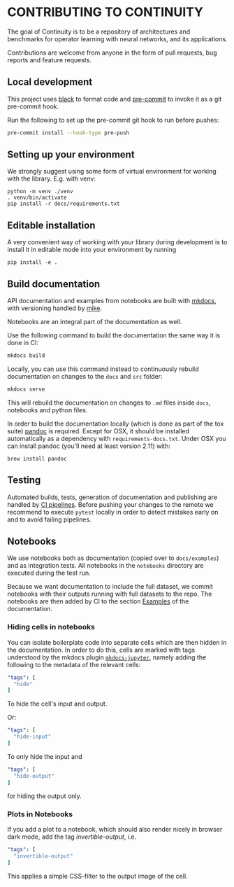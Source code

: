 # CONTRIBUTING TO CONTINUITY

The goal of Continuity is to be a repository of architectures and benchmarks for
operator learning with neural networks, and its applications.

Contributions are welcome from anyone in the form of pull requests,
bug reports and feature requests.

## Local development

This project uses [black](https://github.com/psf/black) to format code and
[pre-commit](https://pre-commit.com/) to invoke it as a git pre-commit hook.

Run the following to set up the pre-commit git hook to run before pushes:

```bash
pre-commit install --hook-type pre-push
```

## Setting up your environment

We strongly suggest using some form of virtual environment for working with the
library. E.g. with venv:

```shell
python -m venv ./venv
. venv/bin/activate
pip install -r docs/requirements.txt
```

## Editable installation

A very convenient way of working with your library during development is to
install it in editable mode into your environment by running

```shell
pip install -e .
```

## Build documentation

API documentation and examples from notebooks are built with
[mkdocs](https://www.mkdocs.org/), with versioning handled by
[mike](https://github.com/jimporter/mike).

Notebooks are an integral part of the documentation as well.

Use the following command to build the documentation the same way it is
done in CI:

```bash
mkdocs build
```

Locally, you can use this command instead to continuously rebuild documentation
on changes to the `docs` and `src` folder:

```bash
mkdocs serve
```

This will rebuild the documentation on changes to `.md` files inside `docs`,
notebooks and python files.

In order to build the documentation locally (which is done as part of the tox
suite) [pandoc](https://pandoc.org/) is required. Except for OSX, it should be
installed automatically as a dependency with `requirements-docs.txt`. Under OSX
you can install pandoc (you'll need at least version 2.11) with:

```shell
brew install pandoc
```

## Testing

Automated builds, tests, generation of documentation and publishing are handled
by [CI pipelines](#CI). Before pushing your changes to the remote we recommend
to execute `pytest` locally in order to detect mistakes early on and to avoid
failing pipelines.

## Notebooks

We use notebooks both as documentation (copied over to `docs/examples`) and as
integration tests. All notebooks in the `notebooks` directory are executed
during the test run.

Because we want documentation to include the full dataset, we commit notebooks
with their outputs running with full datasets to the repo. The notebooks are
then added by CI to the section
[Examples](https://aai-institute.github.io/continuity/examples.html) of the
documentation.

### Hiding cells in notebooks

You can isolate boilerplate code into separate cells which are then hidden
in the documentation. In order to do this, cells are marked with tags understood
by the mkdocs plugin
[`mkdocs-jupyter`](https://github.com/danielfrg/mkdocs-jupyter#readme),
namely adding the following to the metadata of the relevant cells:

```yaml
"tags": [
  "hide"
]
```

To hide the cell's input and output.

Or:

```yaml
"tags": [
  "hide-input"
]
```

To only hide the input and

```yaml
"tags": [
  "hide-output"
]
```
for hiding the output only.

### Plots in Notebooks
If you add a plot to a notebook, which should also render nicely in browser
dark mode, add the tag *invertible-output*, i.e.

```yaml
"tags": [
  "invertible-output"
]
```
This applies a simple CSS-filter to the output image of the cell.
